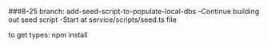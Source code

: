 ###8-25
branch: add-seed-script-to-populate-local-dbs
-Continue building out seed script
-Start at service/scripts/seed.ts file

to get types: npm install 




